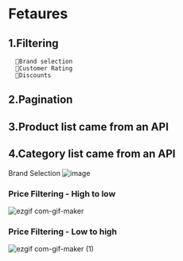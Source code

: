 # Fetaures 
  ## 1.Filtering
      📍Brand selection
      📍Customer Rating
      📍Discounts
  ## 2.Pagination
  ## 3.Product list came from an API
  ## 4.Category  list came from an API
  

Brand Selection 
![image](https://user-images.githubusercontent.com/76480451/184553502-351da950-9abb-4906-b340-387fe7cb3979.png)

### Price Filtering - High to low 

![ezgif com-gif-maker](https://user-images.githubusercontent.com/76480451/184553656-9a3eac36-9213-47d6-b0f5-4f007564b1b4.gif)
### Price Filtering - Low to high 
![ezgif com-gif-maker (1)](https://user-images.githubusercontent.com/76480451/184553758-1aa9bcd7-f995-4122-9d1e-d3542c07fda1.gif)
